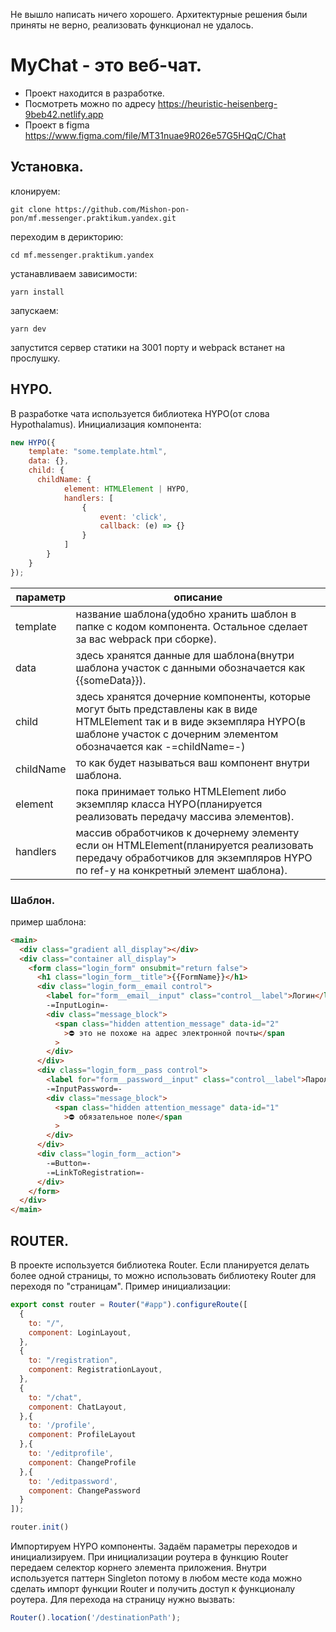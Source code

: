 Не вышло написать ничего хорошего. Архитектурные решения были приняты не верно, реализовать функционал не удалось.
# MyChat - это веб-чат. 
- Проект находится в разработке.
- Посмотреть можно по адресу https://heuristic-heisenberg-9beb42.netlify.app
- Проект в figma https://www.figma.com/file/MT31nuae9R026e57G5HQqC/Chat
## Установка.
клонируем:
```
git clone https://github.com/Mishon-pon-pon/mf.messenger.praktikum.yandex.git
```
переходим в дерикторию:
```
cd mf.messenger.praktikum.yandex
```
устанавливаем зависимости:
```
yarn install
```
запускаем:
```
yarn dev
```
запустится сервер статики на 3001 порту и webpack встанет на прослушку.

## HYPO.
В разработке чата используется библиотека HYPO(от слова Hypothalamus).
Инициализация компонента:
```javascript
new HYPO({
    template: "some.template.html",
    data: {}, 
    child: {
      childName: {
            element: HTMLElement | HYPO,
            handlers: [
                {
                    event: 'click',
                    callback: (e) => {}
                }
            ]
        }
    }
});
```
параметр | описание
------------ | -------------
template | название шаблона(удобно хранить шаблон в папке с кодом компонента. Остальное сделает за вас webpack при сборке).
data | здесь хранятся данные для шаблона(внутри шаблона участок с данными обозначается как {{someData}}).
child | здесь хранятся дочерние компоненты, которые могут быть представлены как в виде HTMLElement так и в виде экземпляра HYPO(в шаблоне участок с дочерним элементом обозначается как -=childName=-)
childName | то как будет называться ваш компонент внутри шаблона.
element | пока принимает только HTMLElement либо экземпляр класса HYPO(планируется реализовать передачу массива элементов).
handlers | массив обработчиков к дочернему элементу если он HTMLElement(планируется реализовать передачу обработчиков для экземпляров HYPO по ref-у на конкретный элемент шаблона).

### Шаблон.
пример шаблона:
```html
<main>
  <div class="gradient all_display"></div>
  <div class="container all_display">
    <form class="login_form" onsubmit="return false">
      <h1 class="login_form__title">{{FormName}}</h1>
      <div class="login_form__email control">
        <label for="form__email__input" class="control__label">Логин</label>
        -=InputLogin=-
        <div class="message_block">
          <span class="hidden attention_message" data-id="2"
            >⛔ это не похоже на адрес электронной почты</span
          >
        </div>
      </div>
      <div class="login_form__pass control">
        <label for="form__password__input" class="control__label">Пароль</label>
        -=InputPassword=-
        <div class="message_block">
          <span class="hidden attention_message" data-id="1"
            >⛔ обязательное поле</span
          >
        </div>
      </div>
      <div class="login_form__action">
        -=Button=-
        -=LinkToRegistration=-
      </div>
    </form>
  </div>
</main>
```


## ROUTER.
В проекте используется библиотека Router.
Если планируется делать более одной страницы, то можно использовать библиотеку Router для переходя по "страницам".
Пример инициализации:
```javascript
export const router = Router("#app").configureRoute([
  {
    to: "/",
    component: LoginLayout,
  },
  {
    to: "/registration",
    component: RegistrationLayout,
  },
  {
    to: "/chat",
    component: ChatLayout,
  },{
    to: '/profile',
    component: ProfileLayout
  },{
    to: '/editprofile',
    component: ChangeProfile
  },{
    to: '/editpassword',
    component: ChangePassword
  }
]);

router.init()
```

Импортируем HYPO компоненты. Задаём параметры переходов и инициализируем. При инициализации роутера в функцию Router передаем селектор корнего элемента приложения. Внутри используется паттерн Singleton потому в любом месте кода можно сделать импорт функции Router и получить доступ к функционалу роутера.
Для перехода на страницу нужно вызвать:
```javascript
Router().location('/destinationPath');
```